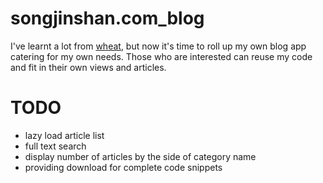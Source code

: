 songjinshan.com_blog
====================

I've learnt a lot from [wheat](https://github.com/creationix/wheat.git), but now it's time to roll up my own blog app catering for my own needs. Those who are interested can reuse my code and fit in their own views and articles.

TODO
====

* lazy load article list
* full text search
* display number of articles by the side of category name
* providing download for complete code snippets